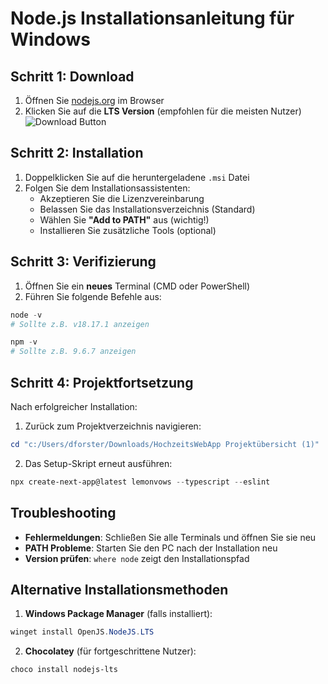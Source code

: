 # Node.js Installationsanleitung für Windows

## Schritt 1: Download
1. Öffnen Sie [nodejs.org](https://nodejs.org) im Browser
2. Klicken Sie auf die **LTS Version** (empfohlen für die meisten Nutzer)
   ![Download Button](https://nodejs.org/static/images/download-links.png)

## Schritt 2: Installation
1. Doppelklicken Sie auf die heruntergeladene `.msi` Datei
2. Folgen Sie dem Installationsassistenten:
   - Akzeptieren Sie die Lizenzvereinbarung
   - Belassen Sie das Installationsverzeichnis (Standard)
   - Wählen Sie **"Add to PATH"** aus (wichtig!)
   - Installieren Sie zusätzliche Tools (optional)

## Schritt 3: Verifizierung
1. Öffnen Sie ein **neues** Terminal (CMD oder PowerShell)
2. Führen Sie folgende Befehle aus:

```powershell
node -v
# Sollte z.B. v18.17.1 anzeigen

npm -v
# Sollte z.B. 9.6.7 anzeigen
```

## Schritt 4: Projektfortsetzung
Nach erfolgreicher Installation:
1. Zurück zum Projektverzeichnis navigieren:
```powershell
cd "c:/Users/dforster/Downloads/HochzeitsWebApp Projektübersicht (1)"
```
2. Das Setup-Skript erneut ausführen:
```powershell
npx create-next-app@latest lemonvows --typescript --eslint
```

## Troubleshooting
- **Fehlermeldungen**: Schließen Sie alle Terminals und öffnen Sie sie neu
- **PATH Probleme**: Starten Sie den PC nach der Installation neu
- **Version prüfen**: `where node` zeigt den Installationspfad

## Alternative Installationsmethoden
1. **Windows Package Manager** (falls installiert):
```powershell
winget install OpenJS.NodeJS.LTS
```
2. **Chocolatey** (für fortgeschrittene Nutzer):
```powershell
choco install nodejs-lts